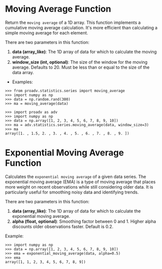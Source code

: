 # Moving Average Function

Return the `moving average` of a 1D array. This function implements a cumulative moving average calculation. It's more
efficient than calculating a simple moving average for each element. 

There are two parameters in this function:
1. **data (array_like)**: The 1D array of data for which to calculate the moving average.
2. **window_size (int, optional)**: The size of the window for the moving average. Defaults to 20. Must be less than or equal to the size of the data array.

- Examples:

>>>
    >>> from proadv.statistics.series import moving_average
    >>> import numpy as np
    >>> data = np.random.rand(300)
    >>> ma = moving_average(data)

>>>
    >>> import proadv as adv
    >>> import numpy as np
    >>> data = np.array([1, 2, 3, 4, 5, 6, 7, 8, 9, 10])
    >>> ma = adv.statistics.series.moving_average(data, window_size=3)
    >>> ma
    array([1. , 1.5, 2. , 3. , 4. , 5. , 6. , 7. , 8. , 9. ])


# Exponential Moving Average Function

Calculates the `exponential moving average` of a given data series. 
The exponential moving average (EMA) is a type of moving average that places more weight on recent observations while still considering older data. 
It is particularly useful for smoothing noisy data and identifying trends.

There are two parameters in this function:
1. **data (array_like)**: The 1D array of data for which to calculate the exponential moving average.
2. **alpha (float, optional)**: Smoothing factor between 0 and 1. Higher alpha discounts older observations faster. Default is 0.2.

Example:

>>>
    >>> import numpy as np
    >>> data = np.array([1, 2, 3, 4, 5, 6, 7, 8, 9, 10])
    >>> ema = exponential_moving_average(data, alpha=0.5)
    >>> ema
    array([1, 1, 2, 3, 4, 5, 6, 7, 8, 9])